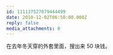 ```yaml
---
id: 111137527879444499
date: 2010-12-02T06:50:00.000Z
reply: false
media_attachments: 0
---
```


在去年冬天穿的外套里面，搜出来 50 块钱。 ​​​​

